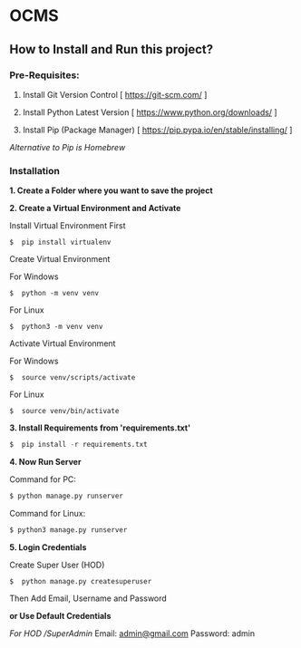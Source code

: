 # OCMS

## How to Install and Run this project?

### Pre-Requisites:
1. Install Git Version Control
[ https://git-scm.com/ ]

2. Install Python Latest Version
[ https://www.python.org/downloads/ ]

3. Install Pip (Package Manager)
[ https://pip.pypa.io/en/stable/installing/ ]

*Alternative to Pip is Homebrew*

### Installation
**1. Create a Folder where you want to save the project**

**2. Create a Virtual Environment and Activate**

Install Virtual Environment First
```
$  pip install virtualenv
```

Create Virtual Environment

For Windows
```
$  python -m venv venv
```
For Linux
```
$  python3 -m venv venv
```

Activate Virtual Environment

For Windows
```
$  source venv/scripts/activate
```

For Linux
```
$  source venv/bin/activate
```


**3. Install Requirements from 'requirements.txt'**
```python
$  pip install -r requirements.txt
```


**4. Now Run Server**

Command for PC:
```python
$ python manage.py runserver
```

Command for Linux:
```python
$ python3 manage.py runserver
```

**5. Login Credentials**

Create Super User (HOD)
```
$  python manage.py createsuperuser
```
Then Add Email, Username and Password

**or Use Default Credentials**

*For HOD /SuperAdmin*
Email: admin@gmail.com
Password: admin

